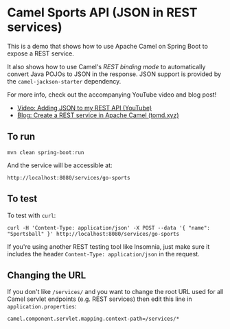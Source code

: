 # Camel Sports API (JSON in REST services)

This is a demo that shows how to use Apache Camel on Spring Boot to expose a REST service.

It also shows how to use Camel's _REST binding mode_ to automatically convert Java POJOs to JSON in the response. JSON support is provided by the `camel-jackson-starter` dependency.

For more info, check out the accompanying YouTube video and blog post!

- [Video: Adding JSON to my REST API (YouTube)][youtube]
- [Blog: Create a REST service in Apache Camel (tomd.xyz)][blog]

## To run

    mvn clean spring-boot:run
    
And the service will be accessible at:

    http://localhost:8080/services/go-sports
    
## To test

To test with `curl`:

    curl -H 'Content-Type: application/json' -X POST --data '{ "name": "Sportsball" }' http://localhost:8080/services/go-sports

If you're using another REST testing tool like Insomnia, just make sure it includes the header `Content-Type: application/json` in the request.

## Changing the URL

If you don't like `/services/` and you want to change the root URL used for all Camel servlet endpoints (e.g. REST services) then edit this line in `application.properties`:

    camel.component.servlet.mapping.context-path=/services/*

[youtube]: https://www.youtube.com/watch?v=YpVVXDnZLPo
[blog]: https://tomd.xyz/camel-rest/
